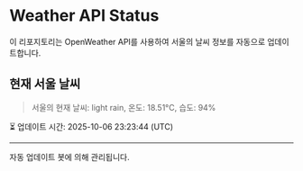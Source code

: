 
# Weather API Status

이 리포지토리는 OpenWeather API를 사용하여 서울의 날씨 정보를 자동으로 업데이트합니다.

## 현재 서울 날씨
> 서울의 현재 날씨: light rain, 온도: 18.51°C, 습도: 94%

⏳ 업데이트 시간: 2025-10-06 23:23:44 (UTC)

---
자동 업데이트 봇에 의해 관리됩니다.
